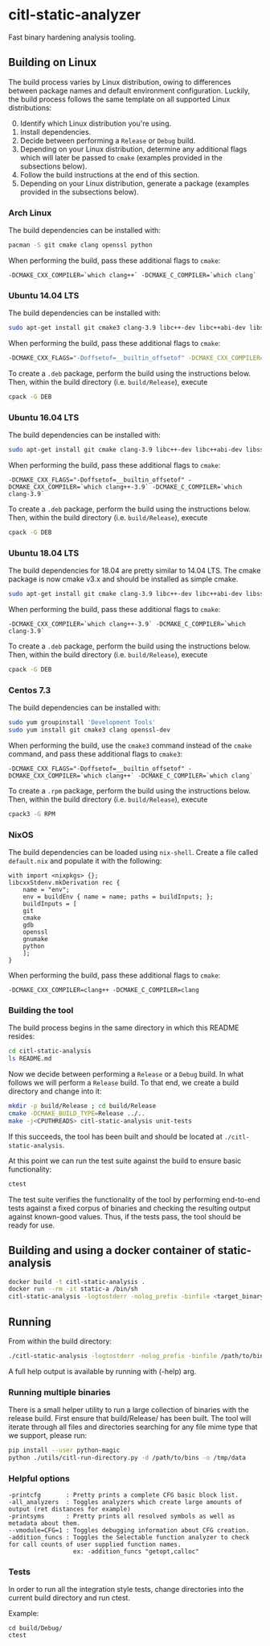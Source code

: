 # citl-static-analyzer

Fast binary hardening analysis tooling.

## Building on Linux

The build process varies by Linux distribution, owing to differences between
package names and default environment configuration. Luckily, the build process
follows the same template on all supported Linux distributions:

0. Identify which Linux distribution you're using.
1. Install dependencies.
2. Decide between performing a `Release` or `Debug` build.
3. Depending on your Linux distribution, determine any additional flags which will later be passed to `cmake` (examples provided in the subsections below).
4. Follow the build instructions at the end of this section.
5. Depending on your Linux distribution, generate a package (examples provided in the subsections below).


### Arch Linux

The build dependencies can be installed with:

```bash
pacman -S git cmake clang openssl python
```

When performing the build, pass these additional flags to `cmake`:

```
-DCMAKE_CXX_COMPILER=`which clang++` -DCMAKE_C_COMPILER=`which clang`
```

### Ubuntu 14.04 LTS

The build dependencies can be installed with:

```bash
sudo apt-get install git cmake3 clang-3.9 libc++-dev libc++abi-dev libssl-dev
```

When performing the build, pass these additional flags to `cmake`:

```bash
-DCMAKE_CXX_FLAGS="-Doffsetof=__builtin_offsetof" -DCMAKE_CXX_COMPILER=`which clang++-3.9` -DCMAKE_C_COMPILER=`which clang-3.9`
```

To create a `.deb` package, perform the build using the instructions below. Then, within the build directory (i.e. `build/Release`), execute

```bash
cpack -G DEB
```

### Ubuntu 16.04 LTS

The build dependencies can be installed with:

```bash
sudo apt-get install git cmake clang-3.9 libc++-dev libc++abi-dev libssl-dev
```

When performing the build, pass these additional flags to `cmake`:

```
-DCMAKE_CXX_FLAGS="-Doffsetof=__builtin_offsetof" -DCMAKE_CXX_COMPILER=`which clang++-3.9` -DCMAKE_C_COMPILER=`which clang-3.9`
```

To create a `.deb` package, perform the build using the instructions below. Then, within the build directory (i.e. `build/Release`), execute

```bash
cpack -G DEB
```

### Ubuntu 18.04 LTS

The build dependencies for 18.04 are pretty similar to 14.04 LTS. The cmake package is now cmake v3.x and should be installed as simple cmake.

```bash
sudo apt-get install git cmake clang-3.9 libc++-dev libc++abi-dev libssl-dev
```

When performing the build, pass these additional flags to `cmake`:

```
-DCMAKE_CXX_COMPILER=`which clang++-3.9` -DCMAKE_C_COMPILER=`which clang-3.9`
```

To create a `.deb` package, perform the build using the instructions below. Then, within the build directory (i.e. `build/Release`), execute

```bash
cpack -G DEB
```

### Centos 7.3

The build dependencies can be installed with:

```bash
sudo yum groupinstall 'Development Tools'
sudo yum install git cmake3 clang openssl-dev
```

When performing the build, use the `cmake3` command instead of the `cmake`
command, and pass these additional flags to `cmake3`:

```
-DCMAKE_CXX_FLAGS="-Doffsetof=__builtin_offsetof" -DCMAKE_CXX_COMPILER=`which clang++` -DCMAKE_C_COMPILER=`which clang`
```

To create a `.rpm` package, perform the build using the instructions below. Then, within the build directory (i.e. `build/Release`), execute

```bash
cpack3 -G RPM
```

### NixOS

The build dependencies can be loaded using `nix-shell`. Create a file called `default.nix` and populate it with the following:

```
with import <nixpkgs> {};
libcxxStdenv.mkDerivation rec {
    name = "env";
    env = buildEnv { name = name; paths = buildInputs; };
    buildInputs = [
    git
    cmake
    gdb
    openssl
    gnumake
    python
    ];
}
```

When performing the build, pass these additional flags to `cmake`:

```
-DCMAKE_CXX_COMPILER=clang++ -DCMAKE_C_COMPILER=clang
```

### Building the tool

The build process begins in the same directory in which this README resides:

```bash
cd citl-static-analysis
ls README.md
```

Now we decide between performing a `Release` or a `Debug` build. In what follows
we will perform a `Release` build. To that end, we create a build directory and
change into it:

```bash
mkdir -p build/Release ; cd build/Release
cmake -DCMAKE_BUILD_TYPE=Release ../..
make -j<CPUTHREADS> citl-static-analysis unit-tests
```

If this succeeds, the tool has been built and should be located at `./citl-static-analysis`.

At this point we can run the test suite against the build to ensure basic
functionality:

```bash
ctest
```

The test suite verifies the functionality of the tool by performing end-to-end
tests against a fixed corpus of binaries and checking the resulting output
against known-good values. Thus, if the tests pass, the tool should be ready
for use.

## Building and using a docker container of static-analysis

```bash
docker build -t citl-static-analysis .
docker run --rm -it static-a /bin/sh
citl-static-analysis -logtostderr -nolog_prefix -binfile <target_binary_path>
```


## Running

From within the build directory:

```bash
./citl-static-analysis -logtostderr -nolog_prefix -binfile /path/to/binary
```

A full help output is available by running with (-help) arg.

### Running multiple binaries

There is a small helper utility to run a large collection of binaries with the release build.  First ensure that build/Release/ has been built.
The tool will iterate through all files and directories searching for any file mime type that we support, please run:

```bash
pip install --user python-magic
python ./utils/citl-run-directory.py -d /path/to/bins -o /tmp/data
```

### Helpful options

```
-printcfg       : Pretty prints a complete CFG basic block list.
-all_analyzers  : Toggles analyzers which create large amounts of output (ret distances for example)
-printsyms      : Pretty prints all resolved symbols as well as metadata about them.
--vmodule=CFG=1 : Toggles debugging information about CFG creation.
-addition_funcs : Toggles the Selectable function analyzer to check for call counts of user supplied function names.
                  ex: -addition_funcs "getopt,calloc"
```

### Tests

In order to run all the integration style tests, change directories into the current build directory and run ctest.

Example:

```
cd build/Debug/
ctest
```